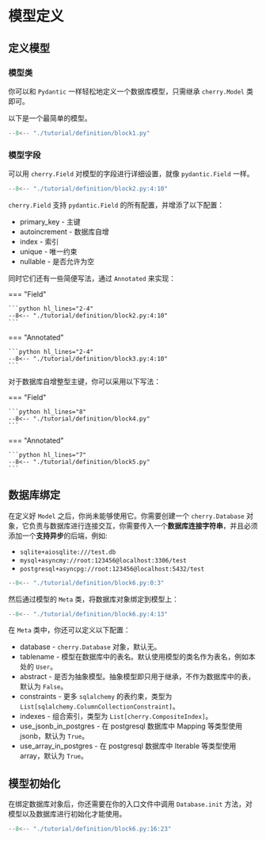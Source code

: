 # 模型定义

## 定义模型

### 模型类

你可以和 `Pydantic` 一样轻松地定义一个数据库模型，只需继承 `cherry.Model` 类即可。

以下是一个最简单的模型。

```python hl_lines="6"
--8<-- "./tutorial/definition/block1.py"
```

### 模型字段

可以用 `cherry.Field` 对模型的字段进行详细设置，就像 `pydantic.Field` 一样。

```python hl_lines="2-5"
--8<-- "./tutorial/definition/block2.py:4:10"
```

`cherry.Field` 支持 `pydantic.Field` 的所有配置，并增添了以下配置：

- primary_key - 主键
- autoincrement - 数据库自增
- index - 索引
- unique - 唯一约束
- nullable - 是否允许为空

同时它们还有一些简便写法，通过 `Annotated` 来实现：

=== "Field"

    ```python hl_lines="2-4"
    --8<-- "./tutorial/definition/block2.py:4:10"
    ```

=== "Annotated"

    ```python hl_lines="2-4"
    --8<-- "./tutorial/definition/block3.py:4:10"
    ```

对于数据库自增整型主键，你可以采用以下写法：

=== "Field"

    ```python hl_lines="8"
    --8<-- "./tutorial/definition/block4.py"
    ```

=== "Annotated"

    ```python hl_lines="7"
    --8<-- "./tutorial/definition/block5.py"
    ```

## 数据库绑定

在定义好 `Model` 之后，你尚未能够使用它。你需要创建一个 `cherry.Database` 对象，它负责与数据库进行连接交互，你需要传入一个**数据库连接字符串**，并且必须添加一个**支持异步**的后端，例如:

- `sqlite+aiosqlite:///test.db`
- `mysql+asyncmy://root:123456@localhost:3306/test`
- `postgresql+asyncpg://root:123456@localhost:5432/test`

```python
--8<-- "./tutorial/definition/block6.py:0:3"
```

然后通过模型的 `Meta` 类，将数据库对象绑定到模型上：

```python hl_lines="8"
--8<-- "./tutorial/definition/block6.py:4:13"
```

在 `Meta` 类中，你还可以定义以下配置：

- database - `cherry.Database` 对象，默认无。
- tablename - 模型在数据库中的表名。默认使用模型的类名作为表名，例如本处的 `User`。
- abstract - 是否为抽象模型。抽象模型即只用于继承，不作为数据库中的表，默认为 `False`。
- constraints - 更多 `sqlalchemy` 的表约束，类型为 `List[sqlalchemy.ColumnCollectionConstraint]`。
- indexes - 组合索引，类型为 `List[cherry.CompositeIndex]`。
- use_jsonb_in_postgres - 在 postgresql 数据库中 Mapping 等类型使用 jsonb，默认为 `True`。
- use_array_in_postgres - 在 postgresql 数据库中 Iterable 等类型使用 array，默认为 `True`。


## 模型初始化

在绑定数据库对象后，你还需要在你的入口文件中调用 `Database.init` 方法，对模型以及数据库进行初始化才能使用。

```python hl_lines="2"
--8<-- "./tutorial/definition/block6.py:16:23"
```
